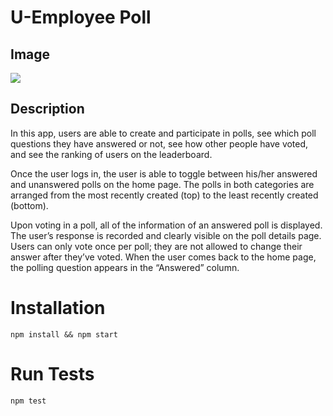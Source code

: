 # U-Employee Poll

## Image
![](https://user-images.githubusercontent.com/106542253/266894161-22c3f400-37e5-44de-9e75-314a60bdd9b2.png)

## Description
In this app, users are able to create and participate in polls, see which poll questions they have answered or not, see how other people have voted, and see the ranking of users on the leaderboard.

Once the user logs in, the user is able to toggle between his/her answered and unanswered polls on the home page. The polls in both categories are arranged from the most recently created (top) to the least recently created (bottom).

Upon voting in a poll, all of the information of an answered poll is displayed. The user’s response is recorded and clearly visible on the poll details page. Users can only vote once per poll; they are not allowed to change their answer after they’ve voted. When the user comes back to the home page, the polling question appears in the “Answered” column.

# Installation

```shell
npm install && npm start
```

# Run Tests

```shell
npm test
```

